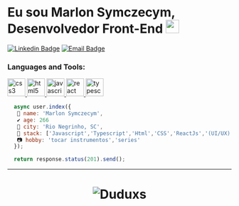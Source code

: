 # Eu sou Marlon Symczecym, Desenvolvedor Front-End <img src="https://github.com/TheDudeThatCode/TheDudeThatCode/blob/master/Assets/Mario_Hello_Big.gif" width="30px">

[![Linkedin Badge](https://img.shields.io/badge/-Linkedin-6633cc?style=flat-square&logo=Linkedin&logoColor=white&color=blue&link=https://www.linkedin.com/in/marlonsymczecym/)](https://https://www.linkedin.com/in/marlonsymczecym/)
[![Email Badge](https://img.shields.io/badge/-Email-c14438?style=flat-square&logo=Email&logoColor=white&color=red&link=mailto:marlonsymczecym.dev@gmail.com)](mailto:marlonsymczecym.dev@gmail.com)

<h3 align="left">Languages and Tools:</h3>
<p align="left"> <a href="https://www.w3schools.com/css/" target="_blank"> <img src="https://devicons.github.io/devicon/devicon.git/icons/css3/css3-original-wordmark.svg" alt="css3" width="40" height="40"/> </a> <a href="https://www.w3.org/html/" target="_blank"> <img src="https://devicons.github.io/devicon/devicon.git/icons/html5/html5-original-wordmark.svg" alt="html5" width="40" height="40"/> </a> <a href="https://developer.mozilla.org/en-US/docs/Web/JavaScript" target="_blank"> <img src="https://devicons.github.io/devicon/devicon.git/icons/javascript/javascript-original.svg" alt="javascript" width="40" height="40"/> </a> <a href="https://reactjs.org/" target="_blank"> <img src="https://devicons.github.io/devicon/devicon.git/icons/react/react-original-wordmark.svg" alt="react" width="40" height="40"/> </a> <a href="https://www.typescriptlang.org/" target="_blank"> <img src="https://devicons.github.io/devicon/devicon.git/icons/typescript/typescript-original.svg" alt="typescript" width="40" height="40"/> </a></p>

```javascript
  async user.index({
   🐜 name: 'Marlon Symczecym',
   ✔️ age: 266
   🌴 city: 'Rio Negrinho, SC',
   👩 stack: ['Javascript','Typescript','Html','CSS','ReactJs','(UI/UX)'],
   📷 hobby: 'tocar instrumentos','series'
  });

  return response.status(201).send();
```

<hr>
<h1 align="center">
<img alt="Duduxs" src="https://github-readme-stats.codestackr.vercel.app/api?username=marlon-Symczecym&show_icons=true&hide_border=true&theme=dark" />
</h1>
